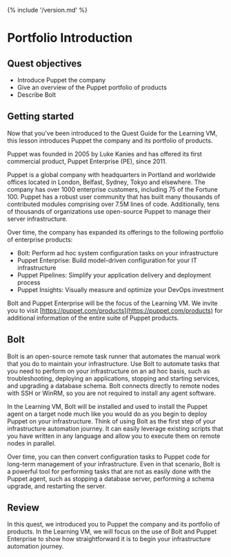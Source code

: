 {% include '/version.md' %}

# Portfolio Introduction

## Quest objectives

- Introduce Puppet the company
- Give an overview of the Puppet portfolio of products
- Describe Bolt

## Getting started

Now that you've been introduced to the Quest Guide for the Learning VM, this
lesson introduces Puppet the company and its portfolio of products.

Puppet was founded in 2005 by Luke Kanies and has offered its first commercial
product, Puppet Enterprise (PE), since 2011.

Puppet is a global company with headquarters in Portland and worldwide offices
located in London, Belfast, Sydney, Tokyo and elsewhere. The company has over
1000 enterprise customers, including 75 of the Fortune 100. Puppet has a robust
user community that has built many thousands of contributed modules comprising
over 7.5M lines of code. Additionally, tens of thousands of organizations use
open-source Puppet to manage their server infrastructure.

Over time, the company has expanded its offerings to the following portfolio
of enterprise products:

- Bolt: Perform ad hoc system configuration tasks on your infrastructure
- Puppet Enterprise: Build model-driven configuration for your IT infrastructure
- Puppet Pipelines: Simplify your application delivery and deployment process
- Puppet Insights: Visually measure and optimize your DevOps investment

Bolt and Puppet Enterprise will be the focus of the Learning VM. We
invite you to visit [https://puppet.com/products](https://puppet.com/products)
for additional information of the entire suite of Puppet products.

## Bolt

Bolt is an open-source remote task runner that automates the manual work that you do
to maintain your infrastructure. Use Bolt to automate tasks that you need to
perform on your infrastructure on an ad hoc basis, such as troubleshooting,
deploying an applications, stopping and starting services, and upgrading a
database schema. Bolt connects directly to remote nodes with SSH or WinRM, so
you are not required to install any agent software.

In the Learning VM, Bolt will be installed and used to install the Puppet agent
on a target node much like you would do as you begin to deploy Puppet on your
infrastructure. Think of using Bolt as the first step of your infrastructure
automation journey. It can easily leverage existing scripts that you have
written in any language and allow you to execute them on remote nodes in
parallel.

Over time, you can then convert configuration tasks to Puppet code
for long-term management of your infrastructure. Even in that scenario, Bolt
is a powerful tool for performing tasks that are not as easily done with the
Puppet agent, such as stopping a database server, performing a schema upgrade,
and restarting the server.

## Review

In this quest, we introduced you to Puppet the company and its portfolio of
products. In the Learning VM, we will focus on the use of Bolt and
Puppet Enterprise to show how straightforward it is to begin your
infrastructure automation journey.
